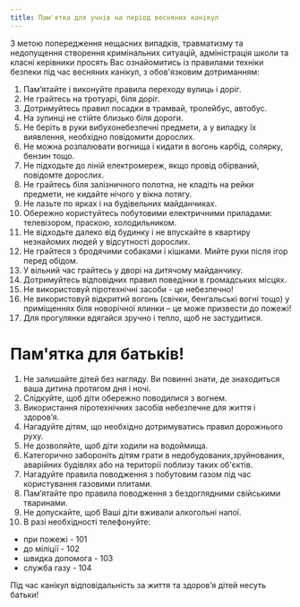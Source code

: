 ```yaml
---
title: Пам'ятка для учнів на період весняних канікул
---
```


З метою попередження нещасних випадків, травматизму та недопущення створення кримінальних ситуацій, адміністрація школи та класні керівники просять Вас ознайомитись із правилами техніки безпеки під час весняних канікул, з обов'язковим дотриманням:

1. Пам’ятайте і виконуйте правила переходу вулиць і доріг.
1. Не грайтесь на тротуарі, біля доріг.
1. Дотримуйтесь правил посадки в трамвай, тролейбус, автобус.
1. На зупинці не стійте близько біля дороги.
1. Не беріть в руки вибухонебезпечні предмети, а у випадку їх виявлення, необхідно повідомити дорослих.
1. Не можна розпалювати вогнища і кидати в вогонь карбід, солярку, бензин тощо.
1. Не підходьте до ліній електромереж, якщо провід обірваний, повідомте дорослих.
1. Не грайтесь біля залізничного полотна, не кладіть на рейки предмети, не кидайте нічого у вікна потягу.
1. Не лазьте по ярках і на будівельних майданчиках.
1. Обережно користуйтесь побутовими електричними приладами: телевізором, праскою, холодильником.
1. Не відходьте далеко від будинку і не впускайте в квартиру незнайомих людей у відсутності дорослих.
1. Не грайтеся з бродячими собаками і кішками. Мийте руки після ігор перед обідом.
1. У вільний час грайтесь у дворі на дитячому майданчику.
1. Дотримуйтесь відповідних правил поведінки в громадських місцях.
1. Не використовуй піротехнічні засоби - це небезпечно!
1. Не використовуй відкритий вогонь (свічки, бенгальські вогні тощо) у приміщеннях біля новорічної ялинки – це може призвести до пожежі!
1. Для прогулянки вдягайся зручно і тепло, щоб не застудитися.

# Пам'ятка для батьків!

1. Не залишайте дітей без нагляду. Ви повинні знати, де знаходиться ваша дитина протягом дня і ночі.
1. Слідкуйте, щоб діти обережно поводилися з вогнем.
1. Використання піротехнічних засобів небезпечне для життя і здоров’я.
1. Нагадуйте дітям, що необхідно дотримуватись правил дорожнього руху.
1. Не дозволяйте, щоб діти ходили на водоймища.
1. Категорично забороніть дітям грати в недобудованих,зруйнованих, аварійних будівлях або на території поблизу таких об'єктів.
1. Нагадуйте правила поводження з побутовим газом під час користування газовими плитами.
1. Пам’ятайте про правила поводження з бездоглядними свійськими тваринами.
1. Не допускайте, щоб Ваші діти вживали алкогольні напої.
1. В разі необхідності телефонуйте:

- при пожежі - 101
- до міліції - 102
- швидка допомога - 103
- служба газу - 104

Під час канікул відповідальність за життя та здоров’я дітей несуть батьки!